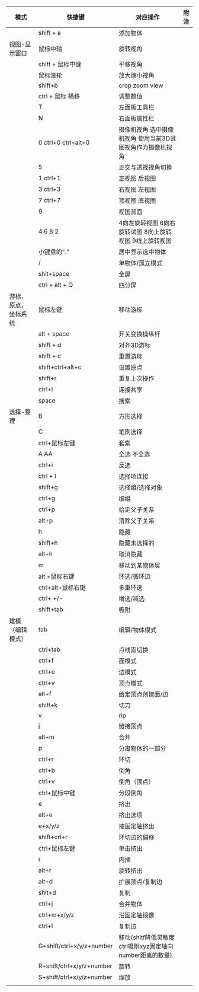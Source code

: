 | 模式                 | 快捷键                    | 对应操作                                                     | 附注 |
| -------------------- | ------------------------- | ------------------------------------------------------------ | ---- |
|                      | shift + a                 | 添加物体                                                     |      |
| 视图-显示窗口        | 鼠标中轴                  | 旋转视角                                                     |      |
|                      | shift + 鼠标中键          | 平移视角                                                     |      |
|                      | 鼠标滚轮                  | 放大缩小视角                                                 |      |
|                      | shift+b                   | crop zoom view                                               |      |
|                      | ctrl + 鼠标 横移          | 调整数值                                                     |      |
|                      | T                         | 左面板工具栏                                                 |      |
|                      | N                         | 右面板属性栏                                                 |      |
|                      | 0    ctrl+0 ctrl+alt+0    | 摄像机视角    选中摄像机视角   使用当前3D试图视角作为摄像机视角 |      |
|                      | 5                         | 正交与透视视角切换                                           |      |
|                      | 1       ctrl+1            | 正视图      后视图                                           |      |
|                      | 3       ctrl+3            | 右视图       左视图                                          |      |
|                      | 7       ctrl+7            | 顶视图       底视图                                          |      |
|                      | 9                         | 视图背面                                                     |      |
|                      | 4 6 8 2                   | 4向左旋转视图   6向右旋转试图   8向上旋转视图  9线上旋转视图 |      |
|                      | 小键盘的"."               | 居中显示选中物体                                             |      |
|                      | /                         | 单物体/孤立模式                                              |      |
|                      | shit+space                | 全屏                                                         |      |
|                      | ctrl + alt + Q            | 四分屏                                                       |      |
| 游标，原点，坐标系统 | 鼠标左键                  | 移动游标                                                     |      |
|                      | alt + space               | 开关变换操纵杆                                               |      |
|                      | shift + d                 | 对齐3D游标                                                   |      |
|                      | shift + c                 | 重置游标                                                     |      |
|                      | shift+ctrl+alt+c          | 设置原点                                                     |      |
|                      | shift+r                   | 重复上次操作                                                 |      |
|                      | ctrl+l                    | 连接共享                                                     |      |
|                      | space                     | 搜索                                                         |      |
| 选择-整理            | B                         | 方形选择                                                     |      |
|                      | C                         | 笔刷选择                                                     |      |
|                      | ctrl+鼠标左键             | 套索                                                         |      |
|                      | A AA                      | 全选  不全选                                                 |      |
|                      | ctrl+i                    | 反选                                                         |      |
|                      | ctrl + l                  | 选择项连接                                                   |      |
|                      | shift+g                   | 选择组/选择对象                                              |      |
|                      | ctrl+g                    | 编组                                                         |      |
|                      | ctrl+p                    | 给定父子关系                                                 |      |
|                      | alt+p                     | 清除父子关系                                                 |      |
|                      | h                         | 隐藏                                                         |      |
|                      | shift+h                   | 隐藏未选择的                                                 |      |
|                      | alt+h                     | 取消隐藏                                                     |      |
|                      | m                         | 移动到某物体层                                               |      |
|                      | alt +鼠标右键             | 环选/循环边                                                  |      |
|                      | ctrl+alt+鼠标右键         | 多重环选                                                     |      |
|                      | ctrl+ +/-                 | 增选/减选                                                    |      |
|                      | shift+tab                 | 吸附                                                         |      |
| 建模（编辑模式）     | tab                       | 编辑/物体模式                                                |      |
|                      | ctrl+tab                  | 点线面切换                                                   |      |
|                      | ctrl+f                    | 面模式                                                       |      |
|                      | ctrl+e                    | 边模式                                                       |      |
|                      | ctrl+v                    | 顶点模式                                                     |      |
|                      | alt+f                     | 给定顶点创建面/边                                            |      |
|                      | shift+k                   | 切刀                                                         |      |
|                      | v                         | rip                                                          |      |
|                      | j                         | 链接顶点                                                     |      |
|                      | alt+m                     | 合并                                                         |      |
|                      | p                         | 分离物体的一部分                                             |      |
|                      | ctrl+r                    | 环切                                                         |      |
|                      | ctrl+b                    | 倒角                                                         |      |
|                      | ctrl+v                    | 倒角（顶点）                                                 |      |
|                      | ctrl+鼠标中键             | 分段倒角                                                     |      |
|                      | e                         | 挤出                                                         |      |
|                      | alt+e                     | 挤出选项                                                     |      |
|                      | e+x/y/z                   | 按固定轴挤出                                                 |      |
|                      | shift+crl+r               | 环切边的偏移                                                 |      |
|                      | ctrl+鼠标左键             | 单击挤出                                                     |      |
|                      | i                         | 内插                                                         |      |
|                      | alt+r                     | 旋转挤出                                                     |      |
|                      | alt+d                     | 扩展顶点/复制边                                              |      |
|                      | shit+d                    | 复制                                                         |      |
|                      | ctrl+j                    | 合并物体                                                     |      |
|                      | ctrl+m+x/y/z              | 沿固定轴镜像                                                 |      |
|                      | ctrl+l                    | 复制边                                                       |      |
|                      | G+shift/ctrl+x/y/z+number | 移动(shitf降低灵敏度ctrl吸附xyz固定轴向number距离的数量)     |      |
|                      | R+shift/ctrl+x/y/z+number | 旋转                                                         |      |
|                      | S+shift/ctrl+x/y/z+number | 缩放                                                         |      |
|                      |                           |                                                              |      |





